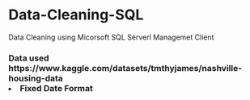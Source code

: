 # Data-Cleaning-SQL

Data Cleaning using Micorsoft SQL Serverl Managemet Client

<h3>Data used 
https://www.kaggle.com/datasets/tmthyjames/nashville-housing-data

<li> Fixed Date Format
